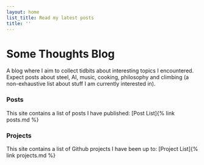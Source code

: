 ```yaml
---
layout: home
list_title: Read my latest posts
title: ''
---
```


# Some Thoughts Blog

A blog where I aim to collect tidbits about interesting topics I encountered.
Expect posts about steel, AI, music, cooking, philosophy and climbing (a non-exhaustive list about stuff I am currently interested in).

### Posts

This site contains a list of posts I have published:
[Post List]{% link posts.md  %}

### Projects

This site contains a list of Github projects I have been up to:
[Project List]{% link projects.md  %}

